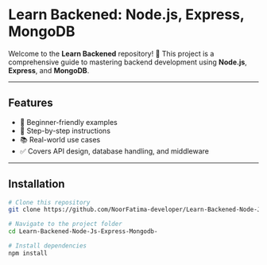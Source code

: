 ﻿# Learn Backened: Node.js, Express, MongoDB

Welcome to the **Learn Backened** repository! 🎉 This project is a comprehensive guide to mastering backend development using **Node.js**, **Express**, and **MongoDB**.

---

<!-- StackEdit -->

## Features

- 🌟 Beginner-friendly examples
- 🚀 Step-by-step instructions
- 📚 Real-world use cases
- ✅ Covers API design, database handling, and middleware

---

## Installation

```bash
# Clone this repository
git clone https://github.com/NoorFatima-developer/Learn-Backened-Node-Js-Express-Mongodb-.git

# Navigate to the project folder
cd Learn-Backened-Node-Js-Express-Mongodb-

# Install dependencies
npm install
